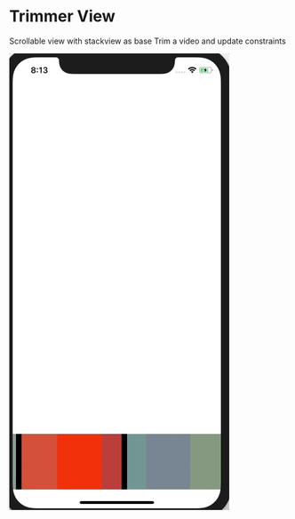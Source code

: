# Trimmer View
Scrollable view with stackview  as base
Trim a video and update constraints

![Trimmer](https://github.com/TokyoBirdy/VideoTrimmerView/blob/master/trimmerview.gif)

